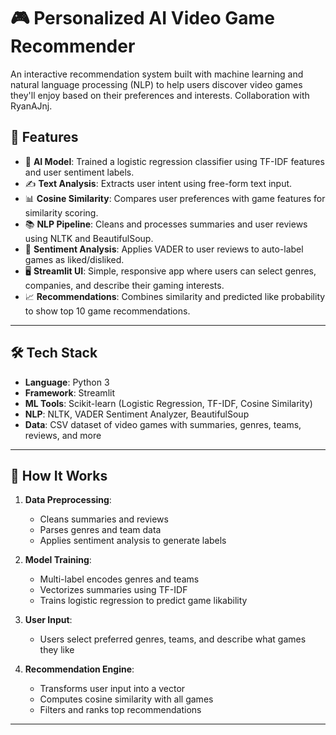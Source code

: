 # 🎮 Personalized AI Video Game Recommender

An interactive recommendation system built with machine learning and natural language processing (NLP) to help users discover video games they'll enjoy based on their preferences and interests. Collaboration with RyanAJnj.

## 🚀 Features

- 🧠 **AI Model**: Trained a logistic regression classifier using TF-IDF features and user sentiment labels.
- ✍️ **Text Analysis**: Extracts user intent using free-form text input.
- 📊 **Cosine Similarity**: Compares user preferences with game features for similarity scoring.
- 📚 **NLP Pipeline**: Cleans and processes summaries and user reviews using NLTK and BeautifulSoup.
- 💬 **Sentiment Analysis**: Applies VADER to user reviews to auto-label games as liked/disliked.
- 🖥️ **Streamlit UI**: Simple, responsive app where users can select genres, companies, and describe their gaming interests.
- 📈 **Recommendations**: Combines similarity and predicted like probability to show top 10 game recommendations.

---

## 🛠 Tech Stack

- **Language**: Python 3
- **Framework**: Streamlit
- **ML Tools**: Scikit-learn (Logistic Regression, TF-IDF, Cosine Similarity)
- **NLP**: NLTK, VADER Sentiment Analyzer, BeautifulSoup
- **Data**: CSV dataset of video games with summaries, genres, teams, reviews, and more


---

## 🧪 How It Works

1. **Data Preprocessing**:
   - Cleans summaries and reviews
   - Parses genres and team data
   - Applies sentiment analysis to generate labels

2. **Model Training**:
   - Multi-label encodes genres and teams
   - Vectorizes summaries using TF-IDF
   - Trains logistic regression to predict game likability

3. **User Input**:
   - Users select preferred genres, teams, and describe what games they like

4. **Recommendation Engine**:
   - Transforms user input into a vector
   - Computes cosine similarity with all games
   - Filters and ranks top recommendations

---


